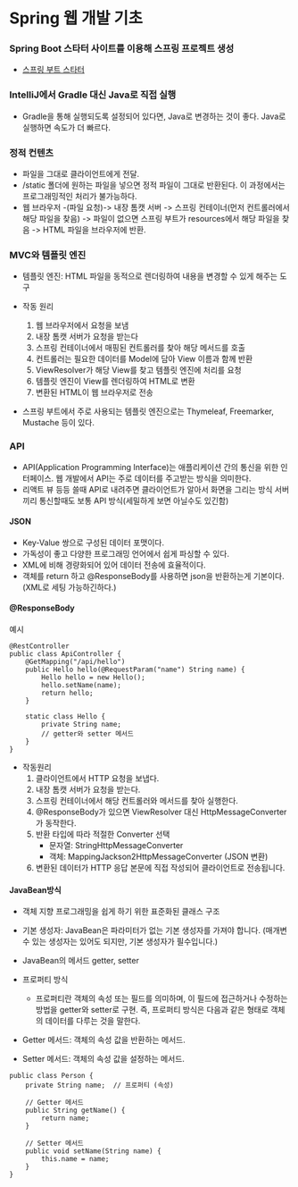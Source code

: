 # Spring 웹 개발 기초

### Spring Boot 스타터 사이트를 이용해 스프링 프로젝트 생성

- [스프링 부트 스타터](https://start.spring.io)

### IntelliJ에서 Gradle 대신 Java로 직접 실행

- Gradle을 통해 실행되도록 설정되어 있다면, Java로 변경하는 것이 좋다. Java로 실행하면 속도가 더 빠르다.

### 정적 컨텐츠

- 파일을 그대로 클라이언트에게 전달.
- /static 폴더에 원하는 파일을 넣으면 정적 파일이 그대로 반환된다. 이 과정에서는 프로그래밍적인 처리가 불가능하다.
- 웹 브라우저 -(파일 요청)-> 내장 톰캣 서버 -> 스프링 컨테이너(먼저 컨트롤러에서 해당 파일을 찾음) -> 파일이 없으면 스프링 부트가 resources에서 해당 파일을 찾음 -> HTML 파일을 브라우저에 반환.

### MVC와 템플릿 엔진

- 템플릿 엔진: HTML 파일을 동적으로 렌더링하여 내용을 변경할 수 있게 해주는 도구
- 작동 원리
  1. 웹 브라우저에서 요청을 보냄
  2. 내장 톰캣 서버가 요청을 받는다
  3. 스프링 컨테이너에서 매핑된 컨트롤러를 찾아 해당 메서드를 호출
  4. 컨트롤러는 필요한 데이터를 Model에 담아 View 이름과 함께 반환
  5. ViewResolver가 해당 View를 찾고 템플릿 엔진에 처리를 요청
  6. 템플릿 엔진이 View를 렌더링하여 HTML로 변환
  7. 변환된 HTML이 웹 브라우저로 전송

- 스프링 부트에서 주로 사용되는 템플릿 엔진으로는 Thymeleaf, Freemarker, Mustache 등이 있다.

### API

- API(Application Programming Interface)는 애플리케이션 간의 통신을 위한 인터페이스. 웹 개발에서 API는 주로 데이터를 주고받는 방식을 의미한다.
- 리액트 뷰 등등 쓸때 API로 내려주면 클라이언트가 알아서 화면을 그리는 방식 서버끼리 통신할때도 보통 API 방식(세밀하게 보면 아닐수도 있긴함)

#### JSON

- Key-Value 쌍으로 구성된 데이터 포맷이다.
- 가독성이 좋고 다양한 프로그래밍 언어에서 쉽게 파싱할 수 있다.
- XML에 비해 경량화되어 있어 데이터 전송에 효율적이다.
- 객체를 return 하고 @ResponseBody를 사용하면 json을 반환하는게 기본이다.(XML로 세팅 가능하긴하다.)

#### @ResponseBody

예시
```commandline
@RestController
public class ApiController {
    @GetMapping("/api/hello")
    public Hello hello(@RequestParam("name") String name) {
        Hello hello = new Hello();
        hello.setName(name);
        return hello;
    }

    static class Hello {
        private String name;
        // getter와 setter 메서드
    }
}
```
- 작동원리
  1. 클라이언트에서 HTTP 요청을 보냅다.
    2. 내장 톰캣 서버가 요청을 받는다.
    3. 스프링 컨테이너에서 해당 컨트롤러와 메서드를 찾아 실행한다.
    4. @ResponseBody가 있으면 ViewResolver 대신 HttpMessageConverter가 동작한다.
    5. 반환 타입에 따라 적절한 Converter 선택
       - 문자열: StringHttpMessageConverter
       - 객체: MappingJackson2HttpMessageConverter (JSON 변환)
    6. 변환된 데이터가 HTTP 응답 본문에 직접 작성되어 클라이언트로 전송됩니다.

#### JavaBean방식 

- 객체 지향 프로그래밍을 쉽게 하기 위한 표준화된 클래스 구조
- 기본 생성자: JavaBean은 파라미터가 없는 기본 생성자를 가져야 합니다. (매개변수 있는 생성자는 있어도 되지만, 기본 생성자가 필수입니다.)
- JavaBean의 메서드 getter, setter
- 프로퍼티 방식
  - 프로퍼티란 객체의 속성 또는 필드를 의미하며, 이 필드에 접근하거나 수정하는 방법을 getter와 setter로 구현. 즉, 프로퍼티 방식은 다음과 같은 형태로 객체의 데이터를 다루는 것을 말한다.

- Getter 메서드: 객체의 속성 값을 반환하는 메서드.
- Setter 메서드: 객체의 속성 값을 설정하는 메서드.
```
public class Person {
    private String name;  // 프로퍼티 (속성)

    // Getter 메서드
    public String getName() {
        return name;
    }

    // Setter 메서드
    public void setName(String name) {
        this.name = name;
    }
}
```